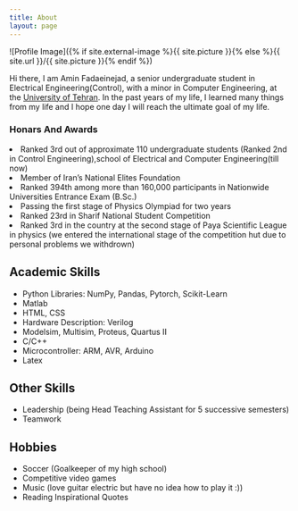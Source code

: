 ```yaml
---
title: About
layout: page
---
```

![Profile Image]({% if site.external-image %}{{ site.picture }}{% else %}{{ site.url }}/{{ site.picture }}{% endif %})

<p>Hi there, I am Amin Fadaeinejad, a senior undergraduate student in Electrical Engineering(Control), with a minor in Computer Engineering, at the <a href="https://ut.ac.ir/en">University of Tehran</a>. In the past years of my life, I learned many things from my life and I hope one day I will reach the ultimate goal of my life.</p>



<h3>Honars And Awards</h3

<ul class="skill-list">
	<li>Ranked 3rd out of approximate 110 undergraduate students (Ranked 2nd in Control Engineering),school of Electrical and Computer Engineering(till now)</li>
	<li>Member of Iran’s National Elites Foundation</li>
	<li>Ranked 394th among more than 160,000 participants in Nationwide Universities Entrance Exam (B.Sc.)</li>
	<li>Passing the first stage of Physics Olympiad for two years</li>
	<li> Ranked 23rd in Sharif National Student Competition </li>
	<li>Ranked 3rd in the country at the second stage of Paya Scientific League in physics (we entered the international stage of the competition hut due to personal problems we withdrown)</li>
</ul>



<h2>Academic Skills</h2>

<ul class="skill-list">
	<li>Python Libraries: NumPy, Pandas, Pytorch, Scikit-Learn</li>
	<li>Matlab</li>
	<li>HTML, CSS</li>
	<li>Hardware Description: Verilog </li>
	<li>Modelsim, Multisim, Proteus, Quartus II</li>
	<li>C/C++</li>
	<li>Microcontroller: ARM, AVR, Arduino</li>
	<li>Latex</li>
</ul>

<h2>Other Skills</h2>
<ul class="skill-list">
	<li>Leadership (being Head Teaching Assistant for 5 successive semesters)</li>
	<li>Teamwork</li>
</ul>


<h2>Hobbies</h2>

<ul>
	<li>Soccer (Goalkeeper of my high school)</li>
	<li>Competitive video games</li>
	<li>Music (love guitar electric but have no idea how to play it :))</li>
	<li>Reading Inspirational Quotes </li>
</ul>
